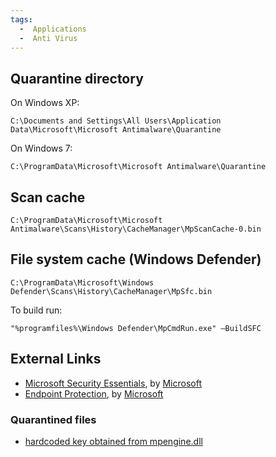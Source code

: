 ```yaml
---
tags:
  -  Applications
  -  Anti Virus
---
```

## Quarantine directory

On Windows XP:

    C:\Documents and Settings\All Users\Application Data\Microsoft\Microsoft Antimalware\Quarantine

On Windows 7:

    C:\ProgramData\Microsoft\Microsoft Antimalware\Quarantine

## Scan cache

    C:\ProgramData\Microsoft\Microsoft Antimalware\Scans\History\CacheManager\MpScanCache-0.bin

## File system cache (Windows Defender)

    C:\ProgramData\Microsoft\Windows Defender\Scans\History\CacheManager\MpSfc.bin

To build run:

    "%programfiles%\Windows Defender\MpCmdRun.exe" –BuildSFC

## External Links

- [Microsoft Security
  Essentials](https://support.microsoft.com/en-us/windows/what-is-microsoft-security-essentials-c25ad47a-7d15-8072-1438-b07dffcbbb20),
  by [Microsoft](microsoft.md)
- [Endpoint
  Protection](https://learn.microsoft.com/en-us/previous-versions/system-center/system-center-2012-R2/hh508836(v=technet.10)?redirectedfrom=MSDN),
  by [Microsoft](microsoft.md)

### Quarantined files

- [hardcoded key obtained from
  mpengine.dll](https://github.com/brad-sp/cuckoo-modified/blob/00ad13c94cc7453c40ed6152d16009ca1c8ed6f2/lib/cuckoo/common/quarantine.py#L186)

